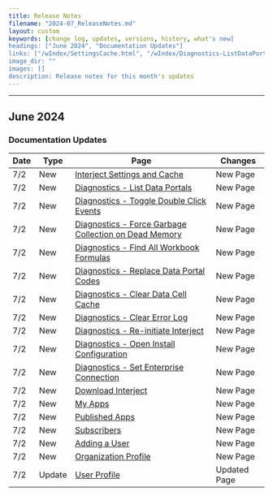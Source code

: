 ```yaml
---
title: Release Notes
filename: "2024-07_ReleaseNotes.md"
layout: custom
keywords: [change log, updates, versions, history, what's new]
headings: ["June 2024", "Documentation Updates"]
links: ["/wIndex/SettingsCache.html", "/wIndex/Diagnostics-ListDataPortals.html", "/wIndex/Diagnostics-DoubleClick.html", "/wIndex/Diagnostics-GarbageCollection.html", "/wIndex/Diagnostics-FindAllFormulas.html", "/wIndex/Diagnostics-ReplaceDataPortalCodes.html", "/wIndex/Diagnostics-ClearDataCellCache.html", "/wIndex/Diagnostics-ClearErrorLog.html", "/wIndex/Diagnostics-ReinitiateInterject.html", "/wIndex/Diagnostics-InstallConfig.html", "/wIndex/Diagnostics-EnterpriseConnection.html", "/wPortal/DownloadInterject.html", "/wPortal/MyApps.html", "/wPortal/PublishedApps.html", "/wPortal/Subscribers.html", "/wPortal/AddUser.html", "/wPortal/OrganizationProfile.html", "/wPortal/User-Profile.html"]
image_dir: ""
images: []
description: Release notes for this month's updates
---
```

* * *

## June 2024

### Documentation Updates

| Date | Type | Page | Changes |
|---|---|---|---|
| 7/2 | New | [Interject Settings and Cache](/wIndex/SettingsCache.html)  | New Page |
| 7/2 | New | [Diagnostics - List Data Portals](/wIndex/Diagnostics-ListDataPortals.html)  | New Page |
| 7/2 | New | [Diagnostics - Toggle Double Click Events](/wIndex/Diagnostics-DoubleClick.html)  | New Page |
| 7/2 | New | [Diagnostics - Force Garbage Collection on Dead Memory](/wIndex/Diagnostics-GarbageCollection.html)  | New Page |
| 7/2 | New | [Diagnostics - Find All Workbook Formulas](/wIndex/Diagnostics-FindAllFormulas.html)  | New Page |
| 7/2 | New | [Diagnostics - Replace Data Portal Codes](/wIndex/Diagnostics-ReplaceDataPortalCodes.html)  | New Page |
| 7/2 | New | [Diagnostics - Clear Data Cell Cache](/wIndex/Diagnostics-ClearDataCellCache.html)  | New Page |
| 7/2 | New | [Diagnostics - Clear Error Log](/wIndex/Diagnostics-ClearErrorLog.html)  | New Page |
| 7/2 | New | [Diagnostics - Re-initiate Interject](/wIndex/Diagnostics-ReinitiateInterject.html)  | New Page |
| 7/2 | New | [Diagnostics - Open Install Configuration](/wIndex/Diagnostics-InstallConfig.html)  | New Page |
| 7/2 | New | [Diagnostics - Set Enterprise Connection](/wIndex/Diagnostics-EnterpriseConnection.html)  | New Page |
| 7/2 | New | [Download Interject](/wPortal/DownloadInterject.html)  | New Page |
| 7/2 | New | [My Apps](/wPortal/MyApps.html)  | New Page |
| 7/2 | New | [Published Apps](/wPortal/PublishedApps.html)  | New Page |
| 7/2 | New | [Subscribers](/wPortal/Subscribers.html)  | New Page |
| 7/2 | New | [Adding a User](/wPortal/AddUser.html)  | New Page |
| 7/2 | New | [Organization Profile](/wPortal/OrganizationProfile.html)  | New Page |
| 7/2 | Update | [User Profile](/wPortal/User-Profile.html)  | Updated Page |
